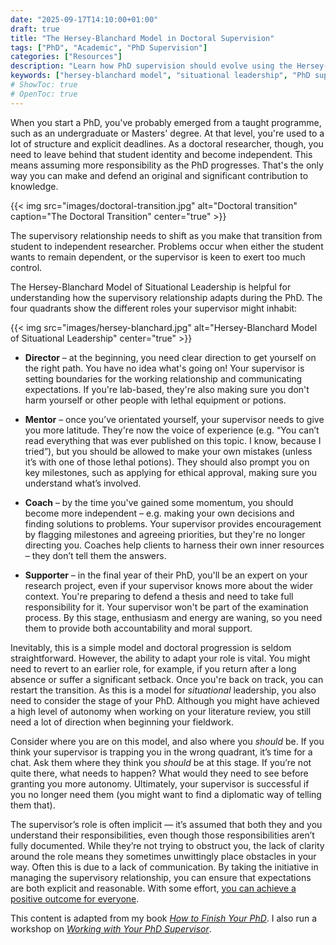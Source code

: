 ```yaml
---
date: "2025-09-17T14:10:00+01:00"
draft: true
title: "The Hersey-Blanchard Model in Doctoral Supervision"
tags: ["PhD", "Academic", "PhD Supervision"]
categories: ["Resources"]
description: "Learn how PhD supervision should evolve using the Hersey-Blanchard Model. Understand when you need direction, mentoring, coaching, or support during your doctoral journey."
keywords: ["hersey-blanchard model", "situational leadership", "PhD supervision", "doctoral supervision", "academic independence", "supervisor relationship", "graduate school", "research supervision", "PhD progression", "academic mentoring", "thesis supervision"]
# ShowToc: true
# OpenToc: true  
---
```


When you start a PhD, you've probably emerged from a taught programme, such as an undergraduate or Masters' degree. At that level, you're used to a lot of structure and explicit deadlines. As a doctoral researcher, though, you need to leave behind that student identity and become independent. This means assuming more responsibility as the PhD progresses. That's the only way you can make and defend an original and significant contribution to knowledge.

{{< img src="images/doctoral-transition.jpg" alt="Doctoral transition" caption="The Doctoral Transition" center="true" >}}

The supervisory relationship needs to shift as you make that transition from student to independent researcher. Problems occur when either the student wants to remain dependent,
or the supervisor is keen to exert too much control.

The Hersey-Blanchard Model of Situational Leadership is helpful for understanding how the supervisory relationship adapts during the PhD. The four quadrants show the different roles your supervisor might inhabit:

{{< img src="images/hersey-blanchard.jpg" alt="Hersey-Blanchard Model of Situational Leadership" center="true" >}}

- **Director** – at the beginning, you need clear direction to get yourself on the right path. You have no idea what's going on! Your supervisor is setting boundaries for the working relationship and communicating expectations. If you're lab-based, they're also making sure you don't harm yourself or other people with lethal equipment or potions.

- **Mentor** – once you’ve orientated yourself, your supervisor needs to give you more latitude. They're now the voice of experience (e.g. “You can’t read everything that was ever published on this topic. I know, because I tried”), but you should be allowed to make your own mistakes (unless it’s with one of those lethal potions). They should also prompt you on key milestones, such as applying for ethical approval, making sure you understand what’s involved.

- **Coach** – by the time you've gained some momentum, you should become more independent – e.g. making your own decisions and finding solutions to problems. Your supervisor provides encouragement by flagging milestones and agreeing priorities, but they're no longer directing you. Coaches help clients to harness their own inner resources – they don’t tell them the answers.
  
- **Supporter** – in the final year of their PhD, you'll be an expert on your research project, even if your supervisor knows more about the wider context. You're preparing to defend a thesis and need to take full responsibility for it. Your supervisor won't be part of the examination process. By this stage, enthusiasm and energy are waning, so you need them to provide both accountability and moral support.

Inevitably, this is a simple model and doctoral progression is seldom straightforward. However, the ability to adapt your role is vital. You might need to revert to an earlier role, for example, if you return after a long absence or suffer a significant setback. Once you're back on track, you can restart the transition. As this is a model for _situational_ leadership, you also need to consider the stage of your PhD. Although you might have achieved a high level of autonomy when working on your literature review, you still need a lot of direction when beginning your fieldwork.

Consider where you are on this model, and also where you _should_ be. If you think your supervisor is trapping you in the wrong quadrant, it’s time for a chat. Ask them where they think you _should_ be at this stage. If you’re not quite there, what needs to happen? What would they need to see before granting you more autonomy. Ultimately, your supervisor is successful if you no longer need them (you might want to find a diplomatic way of telling them that).

The supervisor’s role is often implicit — it’s assumed that both they and you understand their responsibilities, even though those responsibilities aren’t fully documented. While they’re not trying to obstruct you, the lack of clarity around the role means they sometimes unwittingly place obstacles in your way. Often this is due to a lack of communication. By taking the initiative in managing the supervisory relationship, you can ensure that expectations are both explicit and
reasonable. With some effort, [you can achieve a positive outcome for everyone](../achieving-a-win-win/).

This content is adapted from my book [_How to Finish Your PhD_](../../books/how-to-finish-your-phd/). I also run a workshop on [_Working with Your PhD Supervisor_](../../workshops/working-with-your-phd-supervisor/).